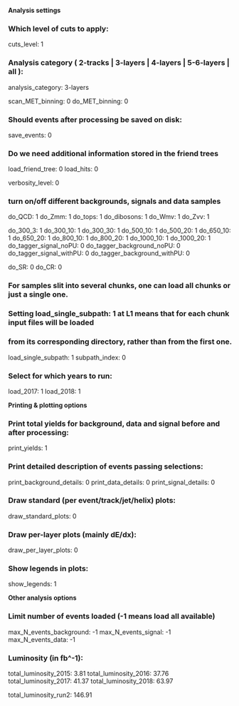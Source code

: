 **Analysis settings**

### Which level of cuts to apply:
cuts_level: 1

### Analysis category ( 2-tracks | 3-layers | 4-layers | 5-6-layers | all ):
analysis_category: 3-layers

scan_MET_binning: 0
do_MET_binning: 0

### Should events after processing be saved on disk:
save_events:  0

### Do we need additional information stored in the friend trees
load_friend_tree: 0
load_hits:             0

verbosity_level: 0

### turn on/off different backgrounds, signals and data samples
do_QCD:         1
do_Zmm:         1
do_tops:          1
do_dibosons:   1
do_Wmv:         1
do_Zvv:           1

do_300_3:       1
do_300_10:     1
do_300_30:     1
do_500_10:     1
do_500_20:     1
do_650_10:     1
do_650_20:     1
do_800_10:     1
do_800_20:     1
do_1000_10:   1
do_1000_20:   1
do_tagger_signal_noPU:                0
do_tagger_background_noPU:      0
do_tagger_signal_withPU:             0
do_tagger_background_withPU:   0

do_SR: 0
do_CR: 0

### For samples slit into several chunks, one can load all chunks or just a single one.
### Setting load_single_subpath: 1 at L1 means that for each chunk input files will be loaded
### from its corresponding directory, rather than from the first one.
load_single_subpath: 1
subpath_index: 0

### Select for which years to run:
load_2017: 1
load_2018: 1

**Printing & plotting options**

### Print total yields for background, data and signal before and after processing:
print_yields: 1

### Print detailed description of events passing selections:
print_background_details: 0
print_data_details: 0
print_signal_details: 0

### Draw standard (per event/track/jet/helix) plots:
draw_standard_plots:  0

### Draw per-layer plots (mainly dE/dx):
draw_per_layer_plots: 0

### Show legends in plots:
show_legends: 1

**Other analysis options**

### Limit number of events loaded (-1 means load all available)
max_N_events_background:  -1
max_N_events_signal: -1
max_N_events_data:  -1



### Luminosity (in fb^-1):

total_luminosity_2015: 3.81
total_luminosity_2016: 37.76
total_luminosity_2017: 41.37
total_luminosity_2018: 63.97

total_luminosity_run2: 146.91
